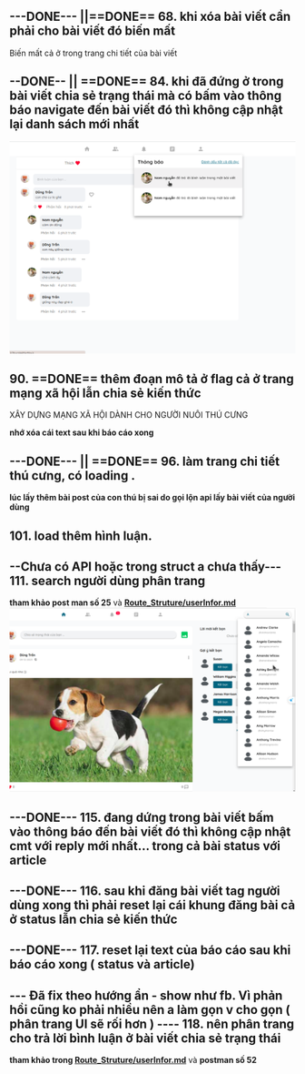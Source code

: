 
## ---DONE--- ||==DONE== 68. khi xóa bài viết cần phải cho bài viết đó biến mất
Biến mất cả ở trong trang chi tiết của bài viết







## --DONE-- || ==DONE== 84. khi đã đứng ở trong bài viết chia sẻ trạng thái mà có bấm vào thông báo navigate đến bài viết đó thì không cập nhật lại danh sách mới nhất

![](../media/img/err/img41.png)


## 90. ==DONE== thêm đoạn mô tả ở flag cả ở trang mạng xã hội lẫn chia sẻ kiến thức

XÂY DỰNG MẠNG XÃ HỘI DÀNH CHO NGƯỜI NUÔI THÚ CƯNG

**nhớ xóa cái text sau khi báo cáo xong**



## ---DONE--- || ==DONE== 96. làm trang chi tiết thú cưng, có loading .
**lúc lấy thêm bài post của con thú bị sai do gọi lộn api lấy bài viết của người dùng**




## 101. load thêm hình luận.

<!-- ## 106. hàm trả về ngươi dùng trong thanh tìm kiếm bị thiếu -->



## --Chưa có API hoặc trong struct a chưa thấy--- 111. search người dùng phân trang
**tham khảo post man số 25** và **[Route_Struture/userInfor.md](./userInfor.md)**
![](../media/img/err/img36.png)


## ---DONE--- 115. đang dứng trong bài viết bấm vào thông báo đến bài viết đó thì không cập nhật cmt với reply mới nhất... trong cả bài status với article

## ---DONE--- 116. sau khi đăng bài viết tag người dùng xong thì phải reset lại cái khung đăng bài cả ở status lẫn chia sẻ kiến thức

## ---DONE--- 117. reset lại text của báo cáo sau khi báo cáo xong ( status và article)

## --- Đã fix theo hướng ẩn - show như fb. Vì phản hồi cũng ko phải nhiều nên a làm gọn v cho gọn ( phân trang UI sẽ rối hơn ) ---- 118. nên phân trang cho trả lời bình luận ở bài viết chia sẻ trạng thái

**tham khảo trong [Route_Struture/userInfor.md](./post.md#9-phân-trang-cho-phản-hồi)** và **postman số 52**
